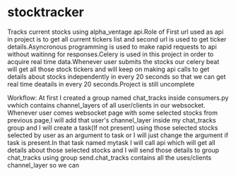 # stocktracker
Tracks current stocks using alpha_ventage api.Role of First url used as api in project is to get all current tickers list and second url is used to get ticker
details.Asyncronous programming is used to make rapid requests to api without waitinng for responses.Celery is used in this project in order to acquire
real time data.Whenever user submits the stocks our celery beat will get all those stock tickers and will keep on making api calls to get details about
stocks independently in every 20 seconds so that we can get real time deatails in every 20 seconds.Project is still uncomplete

Workflow:
At first I created a group named chat_tracks inside consumers.py vwhich contains channel_layers of all user/clients in our websocket.
Whenever user comes websocket page with some selected stocks from previous page,I will add that user's channel_layer inside my chat_tracks group
and I will create a task(If not present) using those selected stocks selected by user as an argument to task or I will just change the argument if task
is present.In that task named mytask I will call api which will get all details about those selected stocks and I will send those details to group
chat_tracks using group send.chat_tracks contains all the uses/clients channel_layer so we can 
